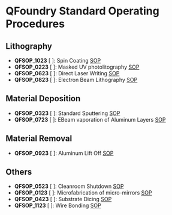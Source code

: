 # QFoundry Standard Operating Procedures

## Lithography
- **QFSOP_1023** [ ]: Spin Coating [SOP](https://github.com/tii-qfoundry/SOP/blob/main/Lithography/QFSOP_1023.md)
- **QFSOP_0223** [ ]: Masked UV photolitography [SOP](https://github.com/tii-qfoundry/SOP/blob/main/Lithography/QFSOP_0223.md)
- **QFSOP_0623** [ ]: Direct Laser Writing [SOP](https://github.com/tii-qfoundry/SOP/blob/main/Lithography/QFSOP_0623.md)
- **QFSOP_0823** [ ]: Electron Beam Lithography [SOP](https://github.com/tii-qfoundry/SOP/blob/main/Lithography/QFSOP_0823.md)

## Material Deposition
- **QFSOP_0323** [ ]: Standard Sputtering [SOP](https://github.com/tii-qfoundry/SOP/blob/main/Material_Deposition/QFSOP_0323.md)
- **QFSOP_0723** [ ]: EBeam vaporation of Aluminum Layers [SOP](https://github.com/tii-qfoundry/SOP/blob/main/Material_Deposition/QFSOP_0723.md)


## Material Removal
- **QFSOP_0923** [ ]: Aluminum Lift Off [SOP](https://github.com/tii-qfoundry/SOP/blob/main/Material_Removal/QFSOP_0923.md)


## Others
- **QFSOP_0523** [ ]: Cleanroom Shutdown [SOP](https://github.com/tii-qfoundry/SOP/blob/main/Others/QFSOP_0523.md) 
- **QFSOP_0123** [ ]: Microfabrication of micro-mirrors [SOP](https://github.com/tii-qfoundry/SOP/blob/main/Others/QFSOP_0123.md)
- **QFSOP_0423** [ ]: Substrate Dicing [SOP](https://github.com/tii-qfoundry/SOP/blob/main/Others/QFSOP_0423.md)
- **QFSOP_1123** [ ]: Wire Bonding [SOP](https://github.com/tii-qfoundry/SOP/blob/main/Others/QFSOP_1123.md)

